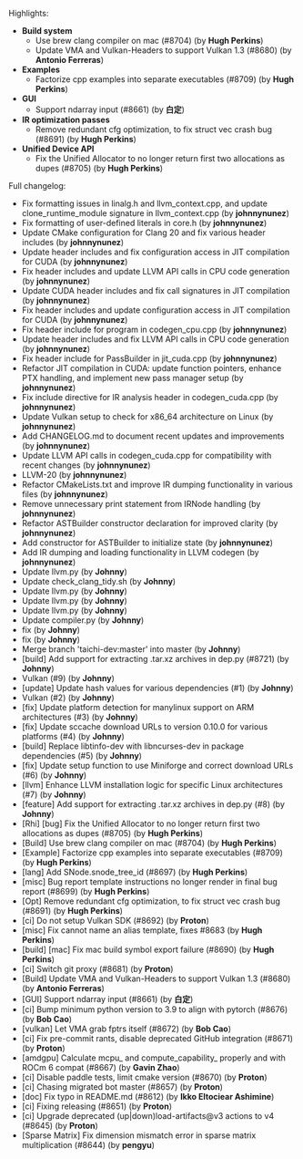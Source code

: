 Highlights:
   - **Build system**
      - Use brew clang compiler on mac (#8704) (by **Hugh Perkins**)
      - Update VMA and Vulkan-Headers to support Vulkan 1.3 (#8680) (by **Antonio Ferreras**)
   - **Examples**
      - Factorize cpp examples into separate executables (#8709) (by **Hugh Perkins**)
   - **GUI**
      - Support ndarray input (#8661) (by **白定**)
   - **IR optimization passes**
      - Remove redundant cfg optimization, to fix struct vec crash bug (#8691) (by **Hugh Perkins**)
   - **Unified Device API**
      - Fix the Unified Allocator to no longer return first two allocations as dupes (#8705) (by **Hugh Perkins**)

Full changelog:
   - Fix formatting issues in linalg.h and llvm_context.cpp, and update clone_runtime_module signature in llvm_context.cpp (by **johnnynunez**)
   - Fix formatting of user-defined literals in core.h (by **johnnynunez**)
   - Update CMake configuration for Clang 20 and fix various header includes (by **johnnynunez**)
   - Update header includes and fix configuration access in JIT compilation for CUDA (by **johnnynunez**)
   - Fix header includes and update LLVM API calls in CPU code generation (by **johnnynunez**)
   - Update CUDA header includes and fix call signatures in JIT compilation (by **johnnynunez**)
   - Fix header includes and update configuration access in JIT compilation for CUDA (by **johnnynunez**)
   - Fix header include for program in codegen_cpu.cpp (by **johnnynunez**)
   - Update header includes and fix LLVM API calls in CPU code generation (by **johnnynunez**)
   - Fix header include for PassBuilder in jit_cuda.cpp (by **johnnynunez**)
   - Refactor JIT compilation in CUDA: update function pointers, enhance PTX handling, and implement new pass manager setup (by **johnnynunez**)
   - Fix include directive for IR analysis header in codegen_cuda.cpp (by **johnnynunez**)
   - Update Vulkan setup to check for x86_64 architecture on Linux (by **johnnynunez**)
   - Add CHANGELOG.md to document recent updates and improvements (by **johnnynunez**)
   - Update LLVM API calls in codegen_cuda.cpp for compatibility with recent changes (by **johnnynunez**)
   - LLVM-20 (by **johnnynunez**)
   - Refactor CMakeLists.txt and improve IR dumping functionality in various files (by **johnnynunez**)
   - Remove unnecessary print statement from IRNode handling (by **johnnynunez**)
   - Refactor ASTBuilder constructor declaration for improved clarity (by **johnnynunez**)
   - Add constructor for ASTBuilder to initialize state (by **johnnynunez**)
   - Add IR dumping and loading functionality in LLVM codegen (by **johnnynunez**)
   - Update llvm.py (by **Johnny**)
   - Update check_clang_tidy.sh (by **Johnny**)
   - Update llvm.py (by **Johnny**)
   - Update llvm.py (by **Johnny**)
   - Update llvm.py (by **Johnny**)
   - Update compiler.py (by **Johnny**)
   - fix (by **Johnny**)
   - fix (by **Johnny**)
   - Merge branch 'taichi-dev:master' into master (by **Johnny**)
   - [build] Add support for extracting .tar.xz archives in dep.py (#8721) (by **Johnny**)
   - Vulkan (#9) (by **Johnny**)
   - [update] Update hash values for various dependencies (#1) (by **Johnny**)
   - Vulkan (#2) (by **Johnny**)
   - [fix] Update platform detection for manylinux support on ARM architectures (#3) (by **Johnny**)
   - [fix] Update sccache download URLs to version 0.10.0 for various platforms (#4) (by **Johnny**)
   - [build] Replace libtinfo-dev with libncurses-dev in package dependencies (#5) (by **Johnny**)
   - [fix] Update setup function to use Miniforge and correct download URLs (#6) (by **Johnny**)
   - [llvm] Enhance LLVM installation logic for specific Linux architectures (#7) (by **Johnny**)
   - [feature] Add support for extracting .tar.xz archives in dep.py (#8) (by **Johnny**)
   - [Rhi] [bug] Fix the Unified Allocator to no longer return first two allocations as dupes (#8705) (by **Hugh Perkins**)
   - [Build] Use brew clang compiler on mac (#8704) (by **Hugh Perkins**)
   - [Example] Factorize cpp examples into separate executables (#8709) (by **Hugh Perkins**)
   - [lang] Add SNode.snode_tree_id (#8697) (by **Hugh Perkins**)
   - [misc] Bug report template instructions no longer render in final bug report (#8699) (by **Hugh Perkins**)
   - [Opt] Remove redundant cfg optimization, to fix struct vec crash bug (#8691) (by **Hugh Perkins**)
   - [ci] Do not setup Vulkan SDK (#8692) (by **Proton**)
   - [misc] Fix cannot name an alias template, fixes #8683 (by **Hugh Perkins**)
   - [build] [mac] Fix mac build symbol export failure (#8690) (by **Hugh Perkins**)
   - [ci] Switch git proxy (#8681) (by **Proton**)
   - [Build] Update VMA and Vulkan-Headers to support Vulkan 1.3 (#8680) (by **Antonio Ferreras**)
   - [GUI] Support ndarray input (#8661) (by **白定**)
   - [ci] Bump minimum python version to 3.9 to align with pytorch (#8676) (by **Bob Cao**)
   - [vulkan] Let VMA grab fptrs itself (#8672) (by **Bob Cao**)
   - [ci] Fix pre-commit rants, disable deprecated GitHub integration (#8671) (by **Proton**)
   - [amdgpu] Calculate mcpu_ and compute_capability_ properly and with ROCm 6 compat (#8667) (by **Gavin Zhao**)
   - [ci] Disable paddle tests, limit cmake version (#8670) (by **Proton**)
   - [ci] Chasing migrated bot master (#8657) (by **Proton**)
   - [doc] Fix typo in README.md (#8612) (by **Ikko Eltociear Ashimine**)
   - [ci] Fixing releasing (#8651) (by **Proton**)
   - [ci] Upgrade deprecated (up|down)load-artifacts@v3 actions to v4 (#8645) (by **Proton**)
   - [Sparse Matrix] Fix dimension mismatch error in sparse matrix multiplication (#8644) (by **pengyu**)
